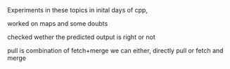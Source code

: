 Experiments in these topics in inital days of cpp,

worked on maps and some doubts 

checked wether the predicted output is right or not

pull is combination of fetch+merge we can either, directly pull or fetch and merge
